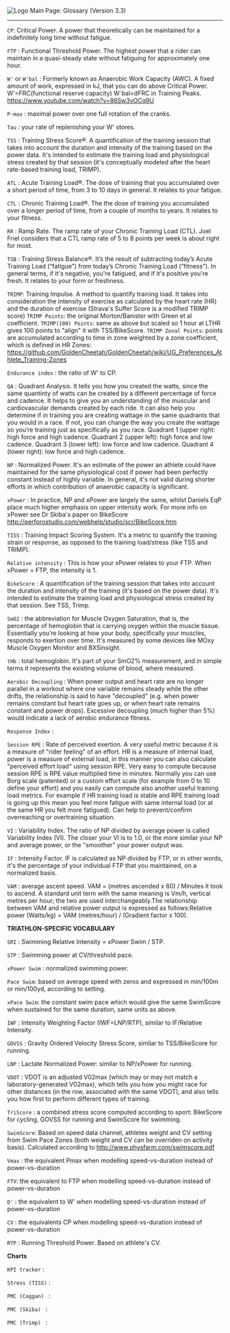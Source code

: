 ![Logo](https://raw.githubusercontent.com/GoldenCheetah/GoldenCheetah/master/doc/wiki/GC_logo_small.png) Main Page: Glossary (Version 3.3)
***

`CP`: Critical Power. A power that theoretically can be maintained for a indefinitely long time without fatigue.

`FTP` : Functional Threshold Power. The highest power that a rider can maintain in a quasi-steady state without fatiguing for approximately one hour.

`W'` or `W'bal` : Formerly known as Anaerobic Work Capacity (AWC). A fixed amount of work, expressed in kJ, that you can do above Critical Power. W'=FRC(functional reserve capacity) W`bal=dFRC in Training Peaks. https://www.youtube.com/watch?v=86Sw3vOCq9U

`P-max` : maximal power over one full rotation of the cranks.

`Tau` : your rate of replenishing your W' stores.

`TSS` : Training Stress Score®. A quantification of the training session that takes into account the duration and intensity of the training based on the power data. It's intended to estimate the training load and physiological stress created by that session (it's conceptually modeled after the heart rate-based training load, TRIMP).

`ATL` : Acute Training Load®. The dose of training that you accumulated over a short period of time, from 3 to 10 days in general. It relates to your fatigue.

`CTL` : Chronic Training Load®. The the dose of training you accumulated over a longer period of time, from a couple of months to years. It relates to your fitness.

`RR` : Ramp Rate. The ramp rate of your Chronic Training Load (CTL). Joel Friel considers that a CTL ramp rate of 5 to 8 points per week is about right for most.

`TSB` : Training Stress Balance®. It’s the result of subtracting today’s Acute Training Load (“fatigue”) from today’s Chronic Training Load (“fitness”). In general terms, if it's negative,  you're fatigued, and if it's positive you're fresh. It relates to your form or freshness.

`TRIMP`: Training Impulse. A method to quantify training load. It takes into consideration the intensity of exercise as calculated by the heart rate (HR) and the duration of exercise (Strava's Suffer Score is a modified TRIMP score)
`TRIMP Points`: the original Morton/Banister with Green et al coefficient.
`TRIMP(100) Points`: same as above but scaled so 1 hour at LTHR gives 100 points to "align" it with TSS/BikeScore.
`TRIMP Zonal Points`: points are accumulated according to time in zone weighted by a zone coefficient, which is defined in HR Zones: https://github.com/GoldenCheetah/GoldenCheetah/wiki/UG_Preferences_Athlete_Training-Zones

`Endurance index` : the ratio of W' to CP.

`QA` : Quadrant Analysis. It tells you how you created the watts, since the same quantinty of watts can be created by a different percentage of force and cadence. It helps to give you an understanding of the muscular and cardiovascular demands created by each ride. It can also help you determine if in training you are creating wattage in the same quadrants that you would in a race. If not, you can change the way you create the wattage so you’re training just as specifically as you race.  Quadrant 1 (upper right: high force and high cadence. Quadrant 2 (upper left): high force and low cadence. Quadrant 3 (lower left): low force and low cadence. Quadrant 4 (lower right): low force and high cadence.

`NP` : Normalized Power. It's an estimate of the power an athlete could have maintained for the same physiological cost if power had been perfectly constant instead of highly variable. In general, it's not valid during shorter efforts in which contribution of anaerobic capacity is significant.

`xPower` : In practice, NP and xPower are largely the same, whilst Daniels EqP place much higher emphasis on upper intensity work. For more info on xPower see Dr Skiba's paper on BikeScore http://perfprostudio.com/webhelp/studio/scr/BikeScore.htm

`TISS` : Training Impact Scoring System. It's a metric to quantify the training strain or response, as opposed to the training load/stress (like TSS and TRIMP).

`Relative intensity` : This is how your xPower relates to your FTP. When xPower = FTP, the intensity is 1.

`BikeScore` :  A quantification of the training session that takes into account the duration and intensity of the training (it's based on the power data). It's intended to estimate the training load and physiological stress created by that session. See TSS, Trimp.


 `SmO2` : the abbreviation for Muscle Oxygen Saturation, that is, the percentage of hemoglobin that is carrying oxygen within the muscle tissue. Essentially you’re looking at how your body, specifically your muscles, responds to exertion over time. It's measured by some devices like MOxy Muscle Oxygen Monitor and BXSinsight.

`tHb` : total hemoglobin. It's part of your SmO2% measurement, and in simple terms it represents the existing volume of blood, where measured.

`Aerobic Decoupling` : When power output and heart rate are no longer parallel in a workout where one variable remains steady while the other drifts, the relationship is said to have "decoupled" (e.g. when power remains constant but heart rate goes up, or when heart rate remains constant and power drops). Excessive decoupling (much higher than 5%) would indicate a lack of aerobic endurance fitness.


`Response Index` :

`Session RPE` : Rate of perceived exertion. A very useful metric because it is a measure of "rider feeling" of an effort. HR is a measure of internal load, power is a measure of external load, in this manner you can also calculate "perceived effort load" using session RPE. Very easy to compute because session RPE is RPE value multiplied time in minutes. Normally you can use Borg scale (patented) or a custom effort scale (for example from 0 to 10 define your effort) and you easily can compute also another useful training load metrics. For example if HR training load is stable and RPE training load is going up this mean you feel more fatigue with same internal load (or at the same HR you felt more fatigued). Can help to prevent/confirm overreaching or overtraining situation.

`VI` : Variability Index. The ratio of NP divided by average power is called Variability Index (VI). The closer your VI is to 1.0, or the more similar your NP and average power, or the "smoother" your power output was.

`IF` : Intensity Factor. IF is calculated as NP divided by FTP, or in other words, it's the percentage of your individual FTP that you maintained, on a normalized basis.

`VAM` : average ascent speed. VAM = (metres ascended x 60) / Minutes it took to ascend. A standard unit term with the same meaning is Vm/h, vertical metres per hour; the two are used interchangeably.The relationship between VAM and relative power output is expressed as follows:Relative power (Watts/kg) = VAM (metres/hour) / (Gradient factor x 100).


**TRIATHLON-SPECIFIC VOCABULARY**


`SRI` : Swimming Relative Intensity = xPower Swim / STP.

`STP` : Swimming power at CV/threshold pace.

`xPower Swim` : normalized swimming power.

`Pace Swim`: based on average speed with zeros and expressed in min/100m or min/100yd, according to setting.

`xPace Swim`: the constant swim pace which would give the same SwimScore when sustained for the same duration, same units as above.

`IWF` : Intensity Weighting Factor (IWF=LNP/RTP), similar to IF/Relative Intensity.

`GOVSS` : Gravity Ordered Velocity Stress Score, similar to TSS/BikeScore for running.

`LNP` : Lactate Normalized Power: similar to NP/xPower for running.

`VDOT` : VDOT is an adjusted V02max (which may or may not match a laboratory-generated V02max), which tells you how you might race for other distances (in the row, associated with the same VDOT), and also tells you how first to perform different types of training.

`TriScore` : a combined stress score computed according to sport: BikeScore for cycling, GOVSS for running and SwimScore for swimming.

`SwimScore`: Based on speed data channel, athletes weight and CV setting from Swim Pace Zones (both weight and CV can be overriden on activity basis). Calculated according to http://www.physfarm.com/swimscore.pdf

`Vmax` :  the equivalent Pmax when modelling speed-vs-duration instead of power-vs-duration

`FTV`:  the equivalent to FTP when modelling speed-vs-duration instead of power-vs-duration

`D'` :  the equivalent to W' when modelling speed-vs-duration instead of power-vs-duration

`CV` :  the equivalents CP when modelling speed-vs-duration instead of power-vs-duration

`RTP` : Running Threshold Power. Based on athlete's CV.

**Charts**

`KPI tracker` :

`Stress (TISS)` :

`PMC (Coggan) ` : 

`PMC (Skiba) ` :

`PMC (Trimp) ` :
